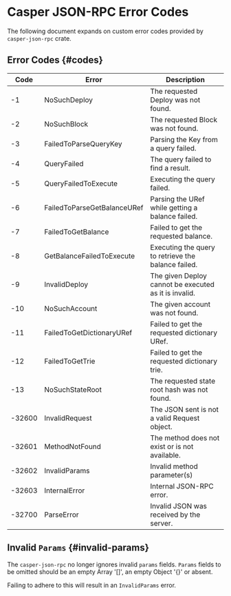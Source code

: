 # Casper JSON-RPC Error Codes

The following document expands on custom error codes provided by `casper-json-rpc` crate.

## Error Codes {#codes}

|Code    |Error                        |Description                                            |
|--------|-----------------------------|-------------------------------------------------------|
|   -1   | NoSuchDeploy                | The requested Deploy was not found.                   |
|   -2   | NoSuchBlock                 | The requested Block was not found.                    |
|   -3   | FailedToParseQueryKey       | Parsing the Key from a query failed.                  |
|   -4   | QueryFailed                 | The query failed to find a result.                    |
|   -5   | QueryFailedToExecute        | Executing the query failed.                           |
|   -6   | FailedToParseGetBalanceURef | Parsing the URef while getting a balance failed.      |
|   -7   | FailedToGetBalance          | Failed to get the requested balance.                  |
|   -8   | GetBalanceFailedToExecute   | Executing the query to retrieve the balance failed.   |
|   -9   | InvalidDeploy               | The given Deploy cannot be executed as it is invalid. |
|  -10   | NoSuchAccount               | The given account was not found.                      |
|  -11   | FailedToGetDictionaryURef   | Failed to get the requested dictionary URef.          |
|  -12   | FailedToGetTrie             | Failed to get the requested dictionary trie.          |
|  -13   | NoSuchStateRoot             | The requested state root hash was not found.          |
| -32600 | InvalidRequest              | The JSON sent is not a valid Request object.          |
| -32601 | MethodNotFound              | The method does not exist or is not available.        |
| -32602 | InvalidParams               | Invalid method parameter(s)                           |
| -32603 | InternalError               | Internal JSON-RPC error.                              |
| -32700 | ParseError                  | Invalid JSON was received by the server.              |

## Invalid `Params` {#invalid-params}

The `casper-json-rpc` no longer ignores invalid `params` fields. `Params` fields to be omitted should be an empty Array '[]', an empty Object '{}' or absent.

Failing to adhere to this will result in an `InvalidParams` error.
